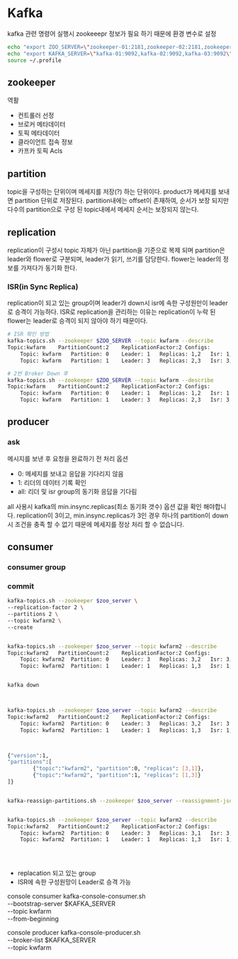 # Kafka
kafka 관련 명령어 실행시 zookeeepr 정보가 필요 하기 때문에 환경 변수로 설정
```bash
echo "export ZOO_SERVER=\"zookeeper-01:2181,zookeeper-02:2181,zookeeper-03:2181/kwfarm\"" >> ~/.profile
echo "export KAFKA_SERVER=\"kafka-01:9092,kafka-02:9092,kafka-03:9092\"" >> ~/.profile
source ~/.profile
```

## zookeeper
역활
- 컨트롤러 선정
- 브로커 메타데이터
- 토픽 메타데이터
- 클라이언트 접속 정보
- 카프카 토픽 Acls

## partition
topic을 구성하는 단위이며 메세지를 저장(?) 하는 단위이다.
product가 메세지를 보내면 partition 단위로 저장된다.
partition내에는 offset이 존재하여, 순서가 보장 되지만 다수의 partition으로 구성 된 
topic내에서 메세지 순서는 보장되지 않는다.

## replication
replication이 구성시 topic 자체가 아닌 partition을 기준으로 복제 되며
partition은 leader와 flower로 구분되며, leader가 읽기, 쓰기를 담당한다.
flower는 leader의 정보를 가져다가 동기화 한다.

### ISR(in Sync Replica)
replication이 되고 있는 group이며 leader가 down시 isr에 속한 구성원만이 leader로 승격이 가능하다.
ISR로 replication을 관리하는 이유는 replication이 누락 된 flower는 leader로 승격이 되지 않아야 하기 때문이다.

```bash
# ISR 확인 방법
kafka-topics.sh --zookeeper $ZOO_SERVER --topic kwfarm --describe
Topic:kwfarm	PartitionCount:2	ReplicationFactor:2	Configs:
	Topic: kwfarm	Partition: 0	Leader: 1	Replicas: 1,2	Isr: 1,2
	Topic: kwfarm	Partition: 1	Leader: 3	Replicas: 2,3	Isr: 3,2

# 2번 Broker Down 후
kafka-topics.sh --zookeeper $ZOO_SERVER --topic kwfarm --describe
Topic:kwfarm	PartitionCount:2	ReplicationFactor:2	Configs:
	Topic: kwfarm	Partition: 0	Leader: 1	Replicas: 1,2	Isr: 1
	Topic: kwfarm	Partition: 1	Leader: 3	Replicas: 2,3	Isr: 3
```

## producer
### ask
메시지를 보낸 후 요청을 완료하기 전 처리 옵션
- 0: 메세지를 보내고 응답을 기다리지 않음
- 1: 리더의 데이터 기록 확인
- all: 리더 및 isr group의 동기화 응답을 기다림

all 사용시 kafka의 min.insync.replicas(최소 동기화 갯수) 옵션 값을 확인 해야합니다.
replication이 3이고, min.insync.replicas가 3인 경우 하나의 partition이 down시 
조건을 충족 할 수 없기 때문에 메세지를 정상 처리 할 수 없습니다.


## consumer
### consumer group

### commit





```bash
kafka-topics.sh --zookeeper $zoo_server \
--replication-factor 2 \
--partitions 2 \
--topic kwfarm2 \
--create


kafka-topics.sh --zookeeper $zoo_server --topic kwfarm2 --describe
Topic:kwfarm2	PartitionCount:2	ReplicationFactor:2	Configs:
	Topic: kwfarm2	Partition: 0	Leader: 3	Replicas: 3,2	Isr: 3,2
	Topic: kwfarm2	Partition: 1	Leader: 1	Replicas: 1,3	Isr: 1,3


kafka down



kafka-topics.sh --zookeeper $zoo_server --topic kwfarm2 --describe
Topic:kwfarm2	PartitionCount:2	ReplicationFactor:2	Configs:
	Topic: kwfarm2	Partition: 0	Leader: 3	Replicas: 3,2	Isr: 3
	Topic: kwfarm2	Partition: 1	Leader: 1	Replicas: 1,3	Isr: 1,3



{"version":1,
"partitions":[
        {"topic":"kwfarm2", "partition":0, "replicas": [3,1]},
        {"topic":"kwfarm2", "partition":1, "replicas": [1,3]}
]}


kafka-reassign-partitions.sh --zookeeper $zoo_server --reassignment-json-file rf.json --execute


kafka-topics.sh --zookeeper $zoo_server --topic kwfarm2 --describe
Topic:kwfarm2	PartitionCount:2	ReplicationFactor:2	Configs:
	Topic: kwfarm2	Partition: 0	Leader: 3	Replicas: 3,1	Isr: 3,1
	Topic: kwfarm2	Partition: 1	Leader: 1	Replicas: 1,3	Isr: 1,3


    

```

- replacation 되고 있는 group
- ISR에 속한 구성원망이 Leader로 승격 가능




console consumer
kafka-console-consumer.sh \
--bootstrap-server $KAFKA_SERVER \
--topic kwfarm \
--from-beginning


console producer
kafka-console-producer.sh \
--broker-list $KAFKA_SERVER \
--topic kwfarm
